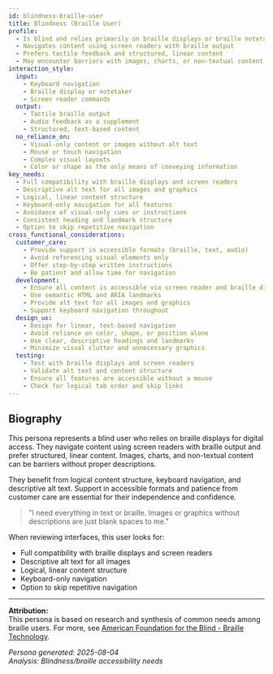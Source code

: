 ```yaml
---
id: blindness-braille-user 
title: Blindness (Braille User)
profile:
  - Is blind and relies primarily on braille displays or braille notetakers for digital access
  - Navigates content using screen readers with braille output
  - Prefers tactile feedback and structured, linear content
  - May encounter barriers with images, charts, or non-textual content
interaction_style:
  input:
    - Keyboard navigation
    - Braille display or notetaker
    - Screen reader commands
  output:
    - Tactile braille output
    - Audio feedback as a supplement
    - Structured, text-based content
  no_reliance_on:
    - Visual-only content or images without alt text
    - Mouse or touch navigation
    - Complex visual layouts
    - Color or shape as the only means of conveying information
key_needs:
  - Full compatibility with braille displays and screen readers
  - Descriptive alt text for all images and graphics
  - Logical, linear content structure
  - Keyboard-only navigation for all features
  - Avoidance of visual-only cues or instructions
  - Consistent heading and landmark structure
  - Option to skip repetitive navigation
cross_functional_considerations:
  customer_care:
    - Provide support in accessible formats (braille, text, audio)
    - Avoid referencing visual elements only
    - Offer step-by-step written instructions
    - Be patient and allow time for navigation
  development:
    - Ensure all content is accessible via screen reader and braille display
    - Use semantic HTML and ARIA landmarks
    - Provide alt text for all images and graphics
    - Support keyboard navigation throughout
  design_ux:
    - Design for linear, text-based navigation
    - Avoid reliance on color, shape, or position alone
    - Use clear, descriptive headings and landmarks
    - Minimize visual clutter and unnecessary graphics
  testing:
    - Test with braille displays and screen readers
    - Validate alt text and content structure
    - Ensure all features are accessible without a mouse
    - Check for logical tab order and skip links
---
```


## Biography

This persona represents a blind user who relies on braille displays for digital access. They navigate content using screen readers with braille output and prefer structured, linear content. Images, charts, and non-textual content can be barriers without proper descriptions.

They benefit from logical content structure, keyboard navigation, and descriptive alt text. Support in accessible formats and patience from customer care are essential for their independence and confidence.

> "I need everything in text or braille. Images or graphics without descriptions are just blank spaces to me."

When reviewing interfaces, this user looks for:
- Full compatibility with braille displays and screen readers
- Descriptive alt text for all images
- Logical, linear content structure
- Keyboard-only navigation
- Option to skip repetitive navigation

---

**Attribution:**  
This persona is based on research and synthesis of common needs among braille users. For more, see [American Foundation for the Blind - Braille Technology](https://www.afb.org/blindness-and-low-vision/using-technology/braille-technology).

*Persona generated: 2025-08-04*  
*Analysis: Blindness/braille accessibility needs*
